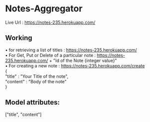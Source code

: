 # Notes-Aggregator

Live Url : https://notes-235.herokuapp.com/

## Working
• for retrieving a list of titles : https://notes-235.herokuapp.com/</br>
• For Get, Put or Delete of a particular note : https://notes-235.herokuapp.com/ + "Id of the Note {integer value}"</br>
• For creating a new note : https://notes-235.herokuapp.com/create</br>
  {</br>
  "title" : "Your Title of the note",</br>
  "content" : "Body of the note"</br>
  }</br>

## Model attributes: 
["title", "content"]
